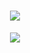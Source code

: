 <h1 align="center"> <a href="https://sunguoqi.com/"> <img src="https://readme-typing-svg.herokuapp.com/?lines=console.log(%22Hello%2C%20World!%22);祝您天天开心!&center=true&size=27"> </a> </h1>
<div align="center"> <img src="https://visitor-badge.glitch.me/badge?page_id=leyangjin" /> </div>
